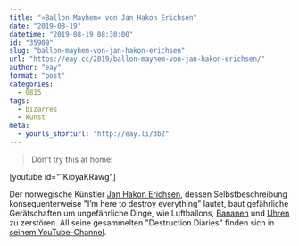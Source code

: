 ```yaml
---
title: "»Ballon Mayhem« von Jan Hakon Erichsen"
date: "2019-08-19"
datetime: "2019-08-19 08:30:00"
id: "35909"
slug: "ballon-mayhem-von-jan-hakon-erichsen"
url: "https://eay.cc/2019/ballon-mayhem-von-jan-hakon-erichsen/"
author: "eay"
format: "post"
categories:
  - 0815
tags:
  - bizarres
  - kunst
meta:
  - yourls_shorturl: "http://eay.li/3b2"
---
```


> Don’t try this at home!

\[youtube id="1KioyaKRawg"\]

Der norwegische Künstler [Jan Hakon Erichsen](http://www.janhakon.com/), dessen Selbstbeschreibung konsequenterweise "I’m here to destroy everything" lautet, baut gefährliche Gerätschaften um ungefährliche Dinge, wie Luftballons, [Bananen](https://www.youtube.com/watch?v=oYg1NZ8jt4o) und [Uhren](https://www.youtube.com/watch?v=puirNygLQ4k) zu zerstören. All seine gesammelten "Destruction Diaries" finden sich in [seinem YouTube-Channel](https://www.youtube.com/user/janhakon).
